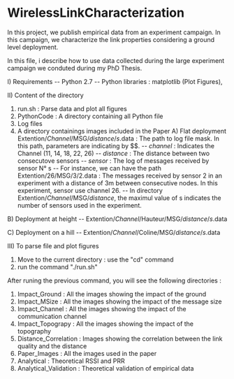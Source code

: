 # WirelessLinkCharacterization
In this project, we publish empirical data from an experiment campaign. In this campaign, we characterize the link properties considering a ground level deployment.


In this file, i describe how to use data collected during the large experiment campaign we conduted during my PhD Thesis.


I) Requirements
 -- Python 2.7
 -- Python libraries : matplotlib (Plot Figures), 

II) Content of the directory
1) run.sh : Parse data and plot all figures
2) PythonCode : A directory containing all Python file
3) Log files
4) A directory containings images included in the Paper
A) Flat deployment
Extention/$Channel$/MSG/$distance$/$s$.data : The path to log file mask. In this path, parameters are indicating by $$.
	-- $channel$ : Indicates the Channel (11, 14, 18, 22, 26)
	-- $distance$ : The distance between two consecutove sensors
	-- $sensor$ : The log of messages received by sensor N° s
	-- For instance, we can have the path Extention/26/MSG/3/2.data : The messages received by sensor 2 in an experiment with a distance of 3m between consecutive nodes. In this experiment, sensor use channel 26. 
	-- In directory Extention/$Channel$/MSG/$distance$, the maximul value of s indicates the number of sensors used in the experiment.

B) Deployment at height
	-- Extention/$Channel$/Hauteur/MSG/$distance$/$s$.data

C) Deployment on a hill
	-- Extention/$Channel$/Coline/MSG/$distance$/$s$.data

III) To parse file and plot figures
1) Move to the current directory : use the "cd" command
2) run the command "./run.sh"

After runing the previous command, you will see the following directories :

1) Impact_Ground : All the images showing the impact of the ground
2) Impact_MSize : All the images showing the impact of the message size
3) Impact_Channel :  All the images showing the impact of the communication channel
4) Impact_Topograpy :  All the images showing the impact of the topography
5) Distance_Correlation : Images showing the correlation between the link quality and the distance
6) Paper_Images : All the images used in the paper
7) Analytical : Theoretical RSSI and PRR
8) Analytical_Validation : Theoretical validation of empirical data

